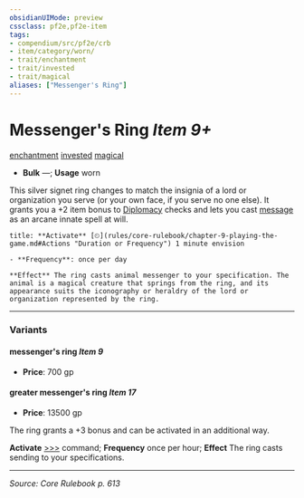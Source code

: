 ```yaml
---
obsidianUIMode: preview
cssclass: pf2e,pf2e-item
tags:
- compendium/src/pf2e/crb
- item/category/worn/
- trait/enchantment
- trait/invested
- trait/magical
aliases: ["Messenger's Ring"]
---
```

# Messenger's Ring *Item 9+*  
[enchantment](enchantment.md "Enchantment School Trait")  [invested](invested.md "Invested Item Trait")  [magical](magical.md "Magical Item Trait")  

- **Bulk** —; **Usage** worn

This silver signet ring changes to match the insignia of a lord or organization you serve (or your own face, if you serve no one else). It grants you a +2 item bonus to [Diplomacy](skills.md#Diplomacy) checks and lets you cast [message](message.md) as an arcane innate spell at will.

```ad-embed-ability
title: **Activate** [⏲](rules/core-rulebook/chapter-9-playing-the-game.md#Actions "Duration or Frequency") 1 minute envision

- **Frequency**: once per day

**Effect** The ring casts animal messenger to your specification. The animal is a magical creature that springs from the ring, and its appearance suits the iconography or heraldry of the lord or organization represented by the ring.
```

---

### Variants

#### messenger's ring *Item 9*

- **Price**: 700 gp

#### greater messenger's ring *Item 17*

- **Price**: 13500 gp

The ring grants a +3 bonus and can be activated in an additional way.

**Activate** [>>>](chapter-9-playing-the-game.md#Actions "Three-Action") command; **Frequency** once per hour; **Effect** The ring casts sending to your specifications.

---
*Source: Core Rulebook p. 613*